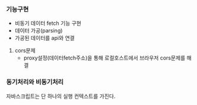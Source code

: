### 기능구현

- 비동기 데이터 fetch 기능 구현
- 데이터 가공(parsing)
- 가공된 데이터를 api와 연결

1. cors문제
   - proxy설정(데이터fetch주소)을 통해 로컬호스트에서 브라우저 cors문제를 해결

### 동기처리와 비동기처리

자바스크립트는 단 하나의 실행 컨텍스트를 가진다.
